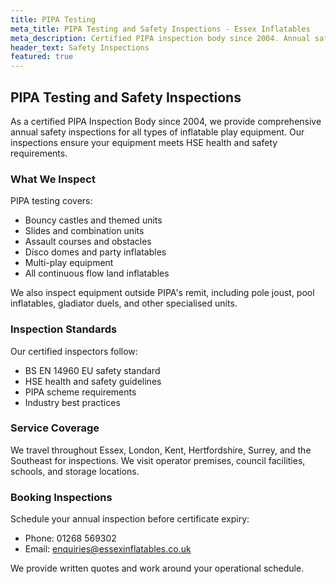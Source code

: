 ```yaml
---
title: PIPA Testing
meta_title: PIPA Testing and Safety Inspections - Essex Inflatables
meta_description: Certified PIPA inspection body since 2004. Annual safety testing for inflatable play equipment to HSE standards. Covering Essex and Southeast England.
header_text: Safety Inspections
featured: true
---
```


## PIPA Testing and Safety Inspections

As a certified PIPA Inspection Body since 2004, we provide comprehensive annual safety inspections for all types of inflatable play equipment. Our inspections ensure your equipment meets HSE health and safety requirements.

### What We Inspect

PIPA testing covers:
- Bouncy castles and themed units
- Slides and combination units
- Assault courses and obstacles
- Disco domes and party inflatables
- Multi-play equipment
- All continuous flow land inflatables

We also inspect equipment outside PIPA's remit, including pole joust, pool inflatables, gladiator duels, and other specialised units.

### Inspection Standards

Our certified inspectors follow:
- BS EN 14960 EU safety standard
- HSE health and safety guidelines
- PIPA scheme requirements
- Industry best practices

### Service Coverage

We travel throughout Essex, London, Kent, Hertfordshire, Surrey, and the Southeast for inspections. We visit operator premises, council facilities, schools, and storage locations.

### Booking Inspections

Schedule your annual inspection before certificate expiry:
- Phone: 01268 569302
- Email: enquiries@essexinflatables.co.uk

We provide written quotes and work around your operational schedule.
